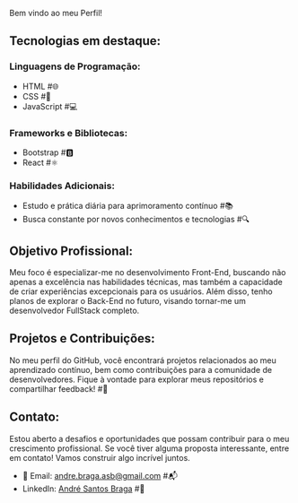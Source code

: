 Bem vindo ao meu Perfil!

## Tecnologias em destaque:

### Linguagens de Programação:
- HTML #🌐
- CSS #🎨
- JavaScript #💻

### Frameworks e Bibliotecas:
- Bootstrap #🅱️
- React #⚛️

### Habilidades Adicionais:
- Estudo e prática diária para aprimoramento contínuo #📚
- Busca constante por novos conhecimentos e tecnologias #🔍

## Objetivo Profissional:

Meu foco é especializar-me no desenvolvimento Front-End, buscando não apenas a excelência nas habilidades técnicas, mas também a capacidade de criar experiências excepcionais para os usuários. Além disso, tenho planos de explorar o Back-End no futuro, visando tornar-me um desenvolvedor FullStack completo.

## Projetos e Contribuições:

No meu perfil do GitHub, você encontrará projetos relacionados ao meu aprendizado contínuo, bem como contribuições para a comunidade de desenvolvedores. Fique à vontade para explorar meus repositórios e compartilhar feedback! #🚀

## Contato:

Estou aberto a desafios e oportunidades que possam contribuir para o meu crescimento profissional. Se você tiver alguma proposta interessante, entre em contato! Vamos construir algo incrível juntos.

- 📧 Email: [andre.braga.asb@gmail.com](mailto:andre.braga.asb@gmail.com) #📬
- LinkedIn: [André Santos Braga](https://www.linkedin.com/in/andresantosbraga/) #🔗
